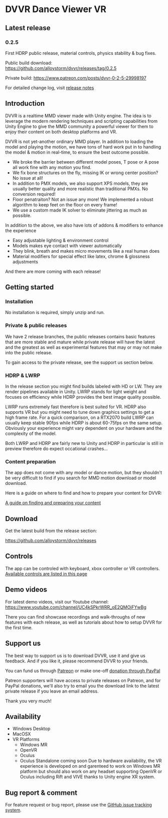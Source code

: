 # DVVR Dance Viewer VR

## Latest release
### 0.2.5 
First HDRP public release, material controls, physics stability & bug fixes. 

Public build download: 
https://github.com/alloystorm/dvvr/releases/tag/0.2.5

Private build:
https://www.patreon.com/posts/dvvr-0-2-5-29998197

For detailed change log, visit [release notes](pages/releasenotes.md)


## Introduction
DVVR is a realtime MMD viewer made with Unity engine. The idea is to leverage the modern rendering techniques and scripting capabilities from Unity Engine to give the MMD community a powerful viewer for them to enjoy their content on both desktop platforms and VR. 

DVVR is not yet-another ordinary MMD player. In addition to loading the model and playing the motion, we have tons of hard work put in to handling the model & motion in real-time, to ensure the best outcome possible. 
* We broke the barrier between different model poses, T pose or A pose all work fine with any motion you find. 
* We fix bone structures on the fly, missing IK or wrong center position? No issue at all!
* In addition to PMX models, we also support XPS models, they are usually better quality and more realistic than traditional PMXs. No conversion required!
* Floor penatraiton? Not an issue any more! We implemented a robust algorithm to keep feet on the floor on every frame!
* We use a custom made IK solver to eliminate jittering as much as possible.

In addition to the above, we also have lots of addons & modifiers to enhance the experience
* Easy adjustable lighting & environment control
* Models makes eye contact with viewer automatically
* They blink, breath and makes micro movements like a real human does
* Material modifiers for special effect like latex, chrome & glossness adjustments

And there are more coming with each release!


## Getting started

### Installation
No installation is required, simply unzip and run. 

### Private & public releases
We have 2 release branches, the public releases contains basic features that are more stable and mature while private release will have the latest and the greatest as well as experimental features that may or may not make into the public release. 

To gain access to the private release, see the support us section below. 


### HDRP & LWRP
In the release section you might find builds labeled with HD or LW. They are render pipelines available in Unity. LWRP stands for light weight and focuses on efficiency while HDRP provides the best image quality possible. 

LWRP runs extremely fast therefore is best suited for VR. HDRP also supports VR but you might need to tune down graphics settings to get a high frame rate. For a quick comparison, on a RTX2070 build LWRP can usually keep stable 90fps while HDRP is about 60-75fps on the same setup. Obviously your experience might vary dependent on your hardware and the complexity of the model. 

Both LWRP and HDRP are fairly new to Unity and HDRP in particular is still in preview therefore do expect occational crashes...

### Content preparation 
The app does not come with any model or dance motion, but they shouldn't be very difficult to find if you search for MMD motion download or model download. 

Here is a guide on where to find and how to prepare your content for DVVR:

[A guide on finding and preparing your content](pages/blog/preparecontent.md)


## Download
Get the latest build from the release section:

https://github.com/alloystorm/dvvr/releases


## Controls
The app can be controled with keyboard, xbox controller or VR controllers.
[Available controls are listed in this page](pages/blog/controls.md)


## Demo videos
For latest demo videos, visit our Youtube channel: https://www.youtube.com/channel/UC4kSPkrWRR_oE2QMOjFYwBg

There you can find showcase recordings and walk-throughs of new features with each release, as well as tutorials about how to setup DVVR for the first time.


## Support us
The best way to support us is to download DVVR, use it and give us feedback. And if you like it, please recommend DVVR to your friends. 

You can fund us through [Patreon](https://patreon.com/alloystorm) or make one-off [donation through PayPal](https://www.paypal.com/cgi-bin/webscr?cmd=_donations&business=ULM8P3H5D8SRU&currency_code=USD&source=url)

Patreon supporters will have access to private releases on Patreon, and for PayPal donations, we'll also try to email you the download link to the latest private release if you leave an email address. 

Thank you very much!


## Availability
* Windows Desktop
* MacOSX
* VR Platforms 
  * Windows MR
  * OpenVR
  * Oculus 
  * Oculus Standalone coming soon
Due to hardware availability, the VR experience is developed on and garenteed to work on Windows MR platform but should also work on any headset supporting OpenVR or Oculus including Rift and VIVE thanks to Unity engine XR system. 



## Bug report & comment
For feature request or bug report, please use the [GitHub issue tracking system](https://github.com/alloystorm/dvvr/issues).
